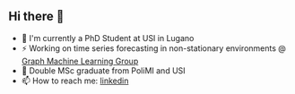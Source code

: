 ## Hi there 👋

- 🔭 I'm currently a PhD Student at USI in Lugano
- ⚡ Working on time series forecasting in non-stationary environments  @ [Graph Machine Learning Group](https://github.com/marshka#:~:text=Working%20on%20spatiotemporal%20graphs%20%40Graph%2DMachine%2DLearning%2DGroup)
- 🌱 Double MSc graduate from PoliMI and USI
- 📫 How to reach me: [linkedin](https://www.linkedin.com/in/valentina-moretti-/)
<!--
**valentina-moretti/valentina-moretti** is a ✨ _special_ ✨ repository because its `README.md` (this file) appears on your GitHub profile.

Here are some ideas to get you started:

- 🔭 I’m currently working on ...
- 🌱 I’m currently learning ...
- 👯 I’m looking to collaborate on ...
- 🤔 I’m looking for help with ...
- 💬 Ask me about ...
- 📫 How to reach me: ...
- 😄 Pronouns: ...
- ⚡ Fun fact: ...
-->
